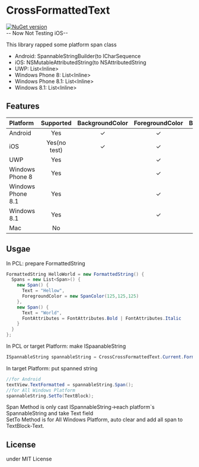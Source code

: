 # CrossFormattedText
[![NuGet version](https://badge.fury.io/nu/Plugin.CrossFormattedText.svg)](https://www.nuget.org/packages/Plugin.CrossFormattedText/)  
-- Now Not Testing iOS--
      
This library rapped some platform span class
- Android: SpannableStringBuilder(to ICharSequence
- iOS: NSMutableAttributedString(to NSAttributedString
- UWP: List\<Inline\>
- Windows Phone 8: List\<Inline\>
- Windows Phone 8.1: List\<Inline\>
- Windows 8.1: List\<Inline\>

## Features

| Platform | Supported | BackgroundColor | ForegroundColor | Bold/Italic | RelativeFontSize |
|:---|:---:|:---:|:---:|:--:|:--:|
| Android | Yes | ✓ | ✓ | ✓ | ✓ |
| iOS | Yes(no test) | ✓ | ✓ | ✓ | |
| UWP | Yes | | ✓ | ✓ | ✓ |
| Windows Phone 8| Yes | | ✓ | ✓ | ✓ |
| Windows Phone 8.1| Yes | | ✓ | ✓ | ✓ |
| Windows 8.1| Yes | | ✓ | ✓ | ✓ |
| Mac | No | | | | |

## Usgae

In PCL: prepare FormattedString
```csharp
FormattedString HelloWorld = new FormattedString() {
  Spans = new List<Span>() {
    new Span() {
      Text = "Hellow",
      ForegroundColor = new SpanColor(125,125,125)
    },
    new Span() {
      Text = "World",
      FontAttributes = FontAttributes.Bold | FontAttributes.Italic
    }
  }
};
```

In PCL or target Platform: make ISpaanableString
```csharp
ISpannableString spannableString = CrossCrossFormattedText.Current.Format(HelloWorld);
```

In target Platform: put spanned string
```csharp
//for Android
textView.TextFormatted = spannableString.Span();
//for All Windows Platform
spannableString.SetTo(TextBlock);
```

Span Method is only cast ISpannableString→each platform`s SpannableString and take Text field  
SetTo Method is for All Windows Platform, auto clear and add all span to TextBlock-Text.

## License
under MIT License
